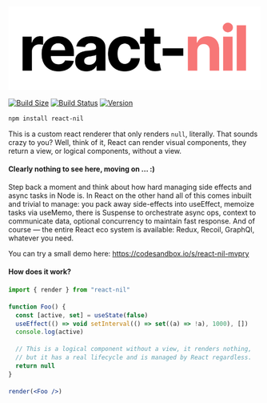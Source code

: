 <p align="left">
  <a id="cover" href="#cover"><img src="img/nil.svg" alt="A React null renderer" /></a>
</p>

[![Build Size](https://img.shields.io/bundlephobia/min/react-nil?label=bunlde%20size&style=flat&colorA=000000&colorB=000000)](https://bundlephobia.com/result?p=react-nil)
[![Build Status](https://img.shields.io/travis/react-spring/react-nil/master?style=flat&colorA=000000&colorB=000000)](https://travis-ci.org/react-spring/react-nil)
[![Version](https://img.shields.io/npm/v/react-nil?style=flat&colorA=000000&colorB=000000)](https://www.npmjs.com/package/react-nil)


```bash
npm install react-nil
```

This is a custom react renderer that only renders `null`, literally. That sounds crazy to you? Well, think of it, React can render visual components, they return a view, or logical components, without a view.

#### Clearly nothing to see here, moving on ... :) 

Step back a moment and think about how hard managing side effects and async tasks in Node is. In React on the other hand all of this comes inbuilt and trivial to manage: you pack away side-effects into useEffect, memoize tasks via useMemo, there is Suspense to orchestrate async ops, context to communicate data, optional concurrency to maintain fast response. And of course — the entire React eco system is available: Redux, Recoil, GraphQl, whatever you need.

You can try a small demo here: https://codesandbox.io/s/react-nil-mvpry

#### How does it work?

```jsx
import { render } from "react-nil"

function Foo() {
  const [active, set] = useState(false)
  useEffect(() => void setInterval(() => set((a) => !a), 1000), [])
  console.log(active)

  // This is a logical component without a view, it renders nothing,
  // but it has a real lifecycle and is managed by React regardless.
  return null
}

render(<Foo />)
```
